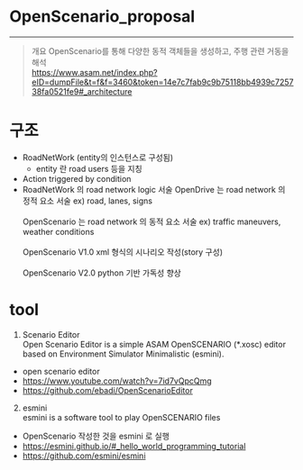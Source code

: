 # OpenScenario_proposal

------------
> 개요
OpenScenario를 통해 다양한 동적 객체들을 생성하고, 주행 관련 거동을 해석<br/>
https://www.asam.net/index.php?eID=dumpFile&t=f&f=3460&token=14e7c7fab9c9b75118bb4939c725738fa0521fe9#_architecture<br/>
>
>
>
>
>
>

# 구조
  * RoadNetWork (entity의 인스턴스로 구성됨)
    * entity 란 road users 등을 지칭
  * Action triggered by condition
  * RoadNetWork 의 road network logic 서술
  OpenDrive 는 road network 의 정적 요소 서술 ex) road, lanes, signs<br/><br/>
  OpenScenario 는 road network 의 동적 요소 서술 ex) traffic maneuvers, weather conditions<br/><br/>
  OpenScenario V1.0 xml 형식의 시나리오 작성(story 구성)<br/><br/>
  OpenScenario V2.0 python 기반 가독성 향상 <br/>
  



# tool
1. Scenario Editor <br/>
Open Scenario Editor is a simple ASAM OpenSCENARIO (*.xosc) editor based on Environment Simulator Minimalistic (esmini).<br/>
  * open scenario editor
  * https://www.youtube.com/watch?v=7id7vQpcQmg
  * https://github.com/ebadi/OpenScenarioEditor

2. esmini <br/>
esmini is a software tool to play OpenSCENARIO files<br/>
  * OpenScenario 작성한 것을 esmini 로 실행
  * https://esmini.github.io/#_hello_world_programming_tutorial
  * https://github.com/esmini/esmini
  
  
  

  
